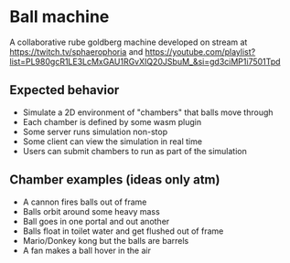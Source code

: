 # Ball machine

A collaborative rube goldberg machine developed on stream at https://twitch.tv/sphaerophoria and https://youtube.com/playlist?list=PL980gcR1LE3LcMxGAU1RGvXIQ20JSbuM_&si=gd3ciMP1i7501Tpd

## Expected behavior
* Simulate a 2D environment of "chambers" that balls move through
* Each chamber is defined by some wasm plugin
* Some server runs simulation non-stop
* Some client can view the simulation in real time
* Users can submit chambers to run as part of the simulation

## Chamber examples (ideas only atm)
* A cannon fires balls out of frame
* Balls orbit around some heavy mass
* Ball goes in one portal and out another
* Balls float in toilet water and get flushed out of frame
* Mario/Donkey kong but the balls are barrels
* A fan makes a ball hover in the air

